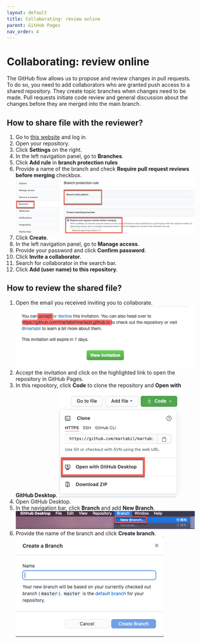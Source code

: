```yaml
---
layout: default
title: Collaborating: review online
parent: GitHub Pages
nav_order: 4
---
```

 
# Collaborating: review online  
The GitHub flow allows us to propose and review changes in pull requests. To do so, you need to add collaborators who are granted push access to a shared repository. They create topic branches when changes need to be made. Pull requests initiate code review and general discussion about the changes before they are merged into the main branch.

## How to share file with the reviewer?


1. Go to [this website](https://github.com//) and log in.
2. Open your repository.
3. Click **Settings** on the right.
4. In the left navigation panel, go to **Branches**.
5. Click **Add rule** in **branch protection rules**
6. Provide a name of the branch and check **Require pull request reviews before merging** checkbox.
    ![rule](/assets/images/rule.png)
7. Click **Create**.
8. In the left navigation panel, go to **Manage access**.
9. Provide your password and click **Confirm password**.
10. Click **Invite a collaborator**.
11. Search for collaborator in the search bar.
12. Click **Add (user name) to this repository**.


## How to review the shared file?

1. Open the email you received inviting you to collaborate.
    ![invite](/assets/images/invite.png)
2. Accept the invitation and click on the highlighted link to open the repository in GitHub Pages.
3. In this repository, click **Code** to clone the repository and **Open with GitHub Desktop**. 
    ![clone](/assets/images/clone.png)
4. Open GitHub Desktop.
5. In the navigation bar, click **Branch** and add **New Branch**. 
    ![branch](/assets/images/branch.png)
6. Provide the name of the branch and click **Create branch**.
   ![createbranch](/assets/images/createbranch.png)